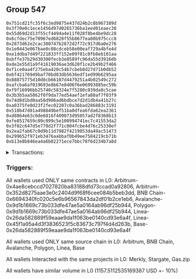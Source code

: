 ## Group 547

```0xa14482133d205917509f8e0af283f597b3b3b2b0
0x751cd21fc35f6c3ed9875e437d24b2c8b967389d
0x3f70e0c1ece1456d97d0265736ba1eed01eaec38
0x55d69d2d13f55cf4494a4e11f028f8be4be9dc28
0x6cfdec75e70967ed6828f55b8677ea80b975ccc8
0x2873d62e2cac380747b2872d2f72c917d6a0e276
0x1e0443e067bae0c08cdceb58e00eaf729a4bfe4d
0xe1ddba7d49f221833ff152e09f01c0fb8eb101aa
0xbffe37b29d30300fecb3e8589fc96da55d3916db
0xde2e55d1a9f41619036ae3d620f1ce2b49b2f466
0xf1ce0aa4f275eba420c54b7cbeb8d27d71b0db52
0x6f42176949baf70bd83db5636edf1ed99b6295aa
0x88875775d10d8cb66107d4479251a4b02549c272
0xafcba6af019693e8b67e8406f6e06993885ec59b
0xf9f16996bb25740c58324e7f5280c039da8c5cae
0x3b3b5aa5862f0f9da77ed54aef1efa80af7f03f9
0x74d8d1bd0aa58d906ad6bdbce7d2d1db4a41b27c
0xa0375fe0d23f2fec02207c0a36bad286883c3191
0x510b47d81a498849bef51ba0dfea6fda62ea2361
0xd8864e63c0de6816f409073d95057ad2f8360b13
0xfe8517659c09c099c5e100994741ec7c41553da2
0x3f02c647d5e770d2f771c004fcbe4d76c25330ef
0x2ea2fab67c0d9b11d7982f4219853da49ac51473
0x299652f971eb3476aabbaf0b49ee7584219cb71b
0xb13e8b846ea4a6b02271ece7bbc78f6d234b7a8d
```
<details>
<summary>Transactions:</summary>

Hashes: 

Wallet: 0xa14482133d205917509f8e0af283f597b3b3b2b0

       Hash: 0xae955177f4484bf9ca5cae3be523797b4ae520f7b10016994878ce47bc80f567
         - source chain: Arbitrum
         - destination chain: Aptos
         - project: Merkly
         - contract: 0x4ae8cebccd7027820ba83188dfd73ccad0a92806
       Hash: 0xaa73cd2f387895a7b7ae863bc45f4c128540999e22ef563368867ef5c94a8243
         - source chain: Arbitrum
         - destination chain: BNB Chain
         - project: Stargate
         - contract: 0x352d8275aae3e0c2404d9f68f6cee084b5beb3dd
         - value USD: 248.903663864
       Hash: 0x25ae76d61ba11016358f331e6ae09d0ba9cf1309c7c41217f3712768c1ff7b47
         - source chain: BNB Chain
         - destination chain: Avalanche
         - project: Stargate
         - contract: 0x6694340fc020c5e6b96567843da2df01b2ce1eb6
         - value USD: 246.164019031
       Hash: 0x38467a653fd93255f331ba7476a9a74b45b1097488f902861ea73b21656135dd
         - source chain: Avalanche
         - destination chain: Polygon
         - project: Stargate
         - contract: 0x9d1b1669c73b033dfe47ae5a0164ab96df25b944
         - value USD: 243.673576287
       Hash: 0xb44e92d17c7582fba91eacd7dbd7a269f3e116c55a661159684425eae6256c90
         - source chain: Polygon
         - destination chain: Base
         - project: Stargate
         - contract: 0x9d1b1669c73b033dfe47ae5a0164ab96df25b944
         - value USD: 242.517042708
       Hash: 0x9a56318813d0147e8b1aae876f81f0a89a9c012b0ebb5d8843ca03712fc89e33
         - source chain: Linea
         - destination chain: Linea
         - project: Gas.zip
         - contract: 0x26da582889f59eaae9da1f063be0140cd93e6a4f
         - value USD: 3.263918403e-05
       Hash: 0xbb2f880f155bb44ce88356d15bbc2e92fbbf972166d9e00242ec5dd1e5c8dd12
         - source chain: Linea
         - destination chain: Base
         - project: Stargate
         - contract: 0x45f1a95a4d3f3836523f5c83673c797f4d4d263b
         - value USD: 48.570235307
       Hash: 0x00403ad0e145c10c5a896da62e039d7792a24f6e89c0caea5b3c0b39341afe23
         - source chain: Base
         - destination chain: Linea
         - project: Gas.zip
         - contract: 0x26da582889f59eaae9da1f063be0140cd93e6a4f
         - value USD: 3.175001014e-05
       Hash: 0xcbba61a0e8652f1a158297d80bb76397f9191f84db88c4855ab5f805a01a6724
         - source chain: Linea
         - destination chain: Base
         - project: Stargate
         - contract: 0x45f1a95a4d3f3836523f5c83673c797f4d4d263b
         - value USD: 127.682588084
       Hash: 0xc5c4020f55f839f311b6ccc764057f50394dba6cf4307dd94dd1cbc933311678
         - source chain: Base
         - destination chain: Linea
         - project: Gas.zip
         - contract: 0x26da582889f59eaae9da1f063be0140cd93e6a4f
         - value USD: 6.384674476e-05
Wallet: 0x751cd21fc35f6c3ed9875e437d24b2c8b967389d

       Hash:0x7ae82355cc865a54534063fe134ec5eff045442b8bec4b2d43e6889cf9111582
         - source chain: Arbitrum
         - destination chain: Aptos
         - project: Merkly
         - contract: 0x4ae8cebccd7027820ba83188dfd73ccad0a92806
       Hash:0x673a7967ab305965508f7dbadc9d2bae4057fe775fc90ac9545e9ecbfd805b4d
         - source chain: Arbitrum
         - destination chain: BNB Chain
         - project: Stargate
         - contract: 0x352d8275aae3e0c2404d9f68f6cee084b5beb3dd
         - value USD: 258.864771835
       Hash:0xbdda25dbc1b14a3c6f55230ff14b267a10828c6d6ea210275681f9b00cd79dba
         - source chain: BNB Chain
         - destination chain: Avalanche
         - project: Stargate
         - contract: 0x6694340fc020c5e6b96567843da2df01b2ce1eb6
         - value USD: 256.176822313
       Hash:0xd3d23c40f8c9d96472f751458d52f52a684333f96d39fea1cd19da1f1c3ee62e
         - source chain: Avalanche
         - destination chain: Polygon
         - project: Stargate
         - contract: 0x9d1b1669c73b033dfe47ae5a0164ab96df25b944
         - value USD: 254.022769809
       Hash:0x501010baad34bb704dc45f44cce850465869b8d3c4e78434d07aea6f5b1352dc
         - source chain: Polygon
         - destination chain: Base
         - project: Stargate
         - contract: 0x9d1b1669c73b033dfe47ae5a0164ab96df25b944
         - value USD: 252.854061931
       Hash:0x11e671439258f0690661c00b26f78bb1f1b83813efb8ba7b4b7b92369a1eb9c3
         - source chain: Linea
         - destination chain: Scroll
         - project: Gas.zip
         - contract: 0x26da582889f59eaae9da1f063be0140cd93e6a4f
         - value USD: 0.0001266113403
       Hash:0x75348d0ab88d0595bf3bcb74dd728c9f3a54e69417279e98cb65d9e9d881e717
         - source chain: Linea
         - destination chain: Base
         - project: Stargate
         - contract: 0x45f1a95a4d3f3836523f5c83673c797f4d4d263b
         - value USD: 47.749296845
       Hash:0x1e5e85af5e1377f0334984bf248cff2ac5b0bb7ffd2f74cbadf0ec0a99ad89e7
         - source chain: Base
         - destination chain: Zora
         - project: Gas.zip
         - contract: 0x26da582889f59eaae9da1f063be0140cd93e6a4f
         - value USD: 0.0001041685726
       Hash:0xad881c49e3dfb371f21e8a6e3b2556e41531a4bb2498e2bcc7211be409acf9b2
         - source chain: Linea
         - destination chain: Base
         - project: Stargate
         - contract: 0x45f1a95a4d3f3836523f5c83673c797f4d4d263b
         - value USD: 108.772811951
       Hash:0x2f80fd04e1e021fc0ad019498fdcfb566de72530e3d19ddb38f14a4a07aaafad
         - source chain: Base
         - destination chain: Scroll
         - project: Gas.zip
         - contract: 0x26da582889f59eaae9da1f063be0140cd93e6a4f
         - value USD: 7.622519527e-05
Wallet: 0x3f70e0c1ece1456d97d0265736ba1eed01eaec38

       Hash:0xb6e3e0c0f2743cf786f310874c7478e340875aeda7dc007b219f8b646fe936df
         - source chain: Arbitrum
         - destination chain: Aptos
         - project: Merkly
         - contract: 0x4ae8cebccd7027820ba83188dfd73ccad0a92806
       Hash:0xbdf0b4572cf6c0ec73252787ff57809effe1c5e0fbd0fc1fed56c0825656de8f
         - source chain: Arbitrum
         - destination chain: BNB Chain
         - project: Stargate
         - contract: 0x352d8275aae3e0c2404d9f68f6cee084b5beb3dd
         - value USD: 254.664652838
       Hash:0xf2f107cbf318b0922bab902623a531a72e5c6d006fcfbf83237a67795b7aa0bb
         - source chain: BNB Chain
         - destination chain: Avalanche
         - project: Stargate
         - contract: 0x6694340fc020c5e6b96567843da2df01b2ce1eb6
         - value USD: 251.983785569
       Hash:0xcd1e9916a493be16fee6d790bcbb855741d0227fb55b2b14e0408b34c8eafac8
         - source chain: Avalanche
         - destination chain: Polygon
         - project: Stargate
         - contract: 0x9d1b1669c73b033dfe47ae5a0164ab96df25b944
         - value USD: 250.14497952
       Hash:0x28094005e756397b2f6117565d272d23a6d1e76678d09be3e98b6cd51437e735
         - source chain: Polygon
         - destination chain: Base
         - project: Stargate
         - contract: 0x9d1b1669c73b033dfe47ae5a0164ab96df25b944
         - value USD: 248.955711442
       Hash:0xeabf7865192407d7268ecb2c3b100fc5659a3f3acddfff7cf04b6bb9f61749b8
         - source chain: Linea
         - destination chain: Kava
         - project: Gas.zip
         - contract: 0x26da582889f59eaae9da1f063be0140cd93e6a4f
         - value USD: 4.572453434e-08
       Hash:0x4caa2e8f8d4a040c6c75ab7c6aee64c055c4462f57030602dcd28c995f6a2dfd
         - source chain: Linea
         - destination chain: Base
         - project: Stargate
         - contract: 0x45f1a95a4d3f3836523f5c83673c797f4d4d263b
         - value USD: 43.036546249
       Hash:0xc61e98377c80c97371061d696ce805465a751af5ae04a7a5fec75f1a1893b59f
         - source chain: Base
         - destination chain: Kava
         - project: Gas.zip
         - contract: 0x26da582889f59eaae9da1f063be0140cd93e6a4f
         - value USD: 6.621139036e-09
       Hash:0x7c700e083e538f2c90654b6074b35910b7ac44ea19e79b01683c67bc027dd568
         - source chain: Linea
         - destination chain: Base
         - project: Stargate
         - contract: 0x45f1a95a4d3f3836523f5c83673c797f4d4d263b
         - value USD: 112.657190613
       Hash:0xb8fc40f1079f3636035ccbec4983ac696ee50999c7ebeaec48d2a91baa95fab7
         - source chain: Base
         - destination chain: Base
         - project: Gas.zip
         - contract: 0x26da582889f59eaae9da1f063be0140cd93e6a4f
         - value USD: 7.19904622e-05
Wallet: 0x55d69d2d13f55cf4494a4e11f028f8be4be9dc28

       Hash:0xa9da96f75e59b35572d149f8f1217ea0787d1924961350be359174ccfb1a5533
         - source chain: Arbitrum
         - destination chain: Aptos
         - project: Merkly
         - contract: 0x4ae8cebccd7027820ba83188dfd73ccad0a92806
       Hash:0x03f0565e4ccbc63f2ffccf7a369b1036e37cb380b471d91215f30f0144ae3467
         - source chain: Arbitrum
         - destination chain: BNB Chain
         - project: Stargate
         - contract: 0x352d8275aae3e0c2404d9f68f6cee084b5beb3dd
         - value USD: 273.432854287
       Hash:0x126f39a975ae1947812620ec8535ce0e5a2df07bdc7251a2dc6f35b4ea4a4245
         - source chain: BNB Chain
         - destination chain: Avalanche
         - project: Stargate
         - contract: 0x6694340fc020c5e6b96567843da2df01b2ce1eb6
         - value USD: 270.59784703
       Hash:0xf100f4febe5a5ab8bc205b00f59e8499add971a5e2ed22f4505e9134b1317cce
         - source chain: Avalanche
         - destination chain: Polygon
         - project: Stargate
         - contract: 0x9d1b1669c73b033dfe47ae5a0164ab96df25b944
         - value USD: 268.543228396
       Hash:0x85d80c53c6d2286c8286125efbcda5f79edb8652e7ddcfe74b84f11a1acdb189
         - source chain: Polygon
         - destination chain: Base
         - project: Stargate
         - contract: 0x9d1b1669c73b033dfe47ae5a0164ab96df25b944
         - value USD: 267.665817196
       Hash:0x4f0a8cc3ddf6b6f4e664e1a6b3b5c3bdecda7791dc28a30fff94390dcbe75d82
         - source chain: Linea
         - destination chain: Linea
         - project: Gas.zip
         - contract: 0x26da582889f59eaae9da1f063be0140cd93e6a4f
         - value USD: 3.87984638e-05
       Hash:0xca4d3e35d3562db1f996b3a8a7f9f66bc12433b869e1ed6a9d1b83855bb02b1c
         - source chain: Linea
         - destination chain: Base
         - project: Stargate
         - contract: 0x45f1a95a4d3f3836523f5c83673c797f4d4d263b
         - value USD: 52.588424298
       Hash:0x3bdc06eff4612634fc6d4f79fb7203d499870c2edbed4e51a533d0b0bce84b43
         - source chain: Base
         - destination chain: Scroll
         - project: Gas.zip
         - contract: 0x26da582889f59eaae9da1f063be0140cd93e6a4f
         - value USD: 0.0001216489153
       Hash:0x99ffba2b53f53a62475a2d8dbb9d5aa5cbbd94136d53133ab10f796df0e8b2fd
         - source chain: Linea
         - destination chain: Base
         - project: Stargate
         - contract: 0x45f1a95a4d3f3836523f5c83673c797f4d4d263b
         - value USD: 127.093330099
       Hash:0x6d5a91204a2a4e310ed7103c8bce948fb4fc882a45cc0aef5760653038c64c5c
         - source chain: Base
         - destination chain: Zora
         - project: Gas.zip
         - contract: 0x26da582889f59eaae9da1f063be0140cd93e6a4f
         - value USD: 9.511861974e-05
Wallet: 0x6cfdec75e70967ed6828f55b8677ea80b975ccc8

       Hash:0xa5855337dc1afe79b8c2c823cf12181789c2295a1fb03790270a59e3f3d03581
         - source chain: Arbitrum
         - destination chain: Aptos
         - project: Merkly
         - contract: 0x4ae8cebccd7027820ba83188dfd73ccad0a92806
       Hash:0xb7b5698cac427abf523058587c72ca4b35c9b9e2c937bb0cec53dadca99ea433
         - source chain: Arbitrum
         - destination chain: BNB Chain
         - project: Stargate
         - contract: 0x352d8275aae3e0c2404d9f68f6cee084b5beb3dd
         - value USD: 276.373490293
       Hash:0xe2a0eaf304e227c38fbd28019e60360a2eaeee5d729d4a56d0f28f968e2914d3
         - source chain: BNB Chain
         - destination chain: Avalanche
         - project: Stargate
         - contract: 0x6694340fc020c5e6b96567843da2df01b2ce1eb6
         - value USD: 273.791945979
       Hash:0x2f12c8923eda5449a49ae767acfe25983b10d14e70ac7de78f136c37d9687aee
         - source chain: Avalanche
         - destination chain: Polygon
         - project: Stargate
         - contract: 0x9d1b1669c73b033dfe47ae5a0164ab96df25b944
         - value USD: 271.361503062
       Hash:0x1a250ffc5951edbd0cfd885a72110b4ec6e6ab32d177ee80ae62e488d8defb55
         - source chain: Polygon
         - destination chain: Base
         - project: Stargate
         - contract: 0x9d1b1669c73b033dfe47ae5a0164ab96df25b944
         - value USD: 270.658607835
       Hash:0x5c6fd25ca5cbe2d2b0fc8223848645327f55d7eab9a1dc9c4b3ce5fffa70fc17
         - source chain: Linea
         - destination chain: Kava
         - project: Gas.zip
         - contract: 0x26da582889f59eaae9da1f063be0140cd93e6a4f
         - value USD: 4.902630597e-08
       Hash:0x50338c6e04bbecf403795a42fa14fa98d375ab9fdc8d45cbb03241279aa20662
         - source chain: Linea
         - destination chain: Base
         - project: Stargate
         - contract: 0x45f1a95a4d3f3836523f5c83673c797f4d4d263b
         - value USD: 43.483800649
       Hash:0x97fd5623b045e1e16cd3b3d01bb744b67404d0e01d3a5abc44feb656fc34a8ac
         - source chain: Base
         - destination chain: Zora
         - project: Gas.zip
         - contract: 0x26da582889f59eaae9da1f063be0140cd93e6a4f
         - value USD: 2.354495134e-05
       Hash:0x4e7ea6147b28ecc121819f6ebb0ad182629b10783bdc4c45db86750923ef62d9
         - source chain: Linea
         - destination chain: Base
         - project: Stargate
         - contract: 0x45f1a95a4d3f3836523f5c83673c797f4d4d263b
         - value USD: 123.938043293
       Hash:0x83679395447a70a88c418b6613deb08ac14931396d8486c107afdb391f9738c9
         - source chain: Base
         - destination chain: Arbitrum
         - project: Gas.zip
         - contract: 0x26da582889f59eaae9da1f063be0140cd93e6a4f
         - value USD: 4.495332029e-05
Wallet: 0x2873d62e2cac380747b2872d2f72c917d6a0e276

       Hash:0x80a9aa79ced9431ef55e49bdbb86864322f2fefd927879752e85cbc3d5d2e120
         - source chain: Arbitrum
         - destination chain: Aptos
         - project: Merkly
         - contract: 0x4ae8cebccd7027820ba83188dfd73ccad0a92806
       Hash:0x06093cad84df2e6fd65b68657241f9d4465cb428e1be3b3301d0dd4569c029cd
         - source chain: Arbitrum
         - destination chain: BNB Chain
         - project: Stargate
         - contract: 0x352d8275aae3e0c2404d9f68f6cee084b5beb3dd
         - value USD: 276.126936209
       Hash:0x90c32556b98b0a1e297982263291a4f147b74bba64af83a354a2c457af408ddd
         - source chain: BNB Chain
         - destination chain: Avalanche
         - project: Stargate
         - contract: 0x6694340fc020c5e6b96567843da2df01b2ce1eb6
         - value USD: 273.645677732
       Hash:0x117a7295a57238fbb846900690df61c18f4bf00ae675c05b50942a098a1ba45d
         - source chain: Avalanche
         - destination chain: Polygon
         - project: Stargate
         - contract: 0x9d1b1669c73b033dfe47ae5a0164ab96df25b944
         - value USD: 271.287945904
       Hash:0x24d090bc27ab4e7361fded5b5496d1d1286047822288541498d6bab0fbaa4de9
         - source chain: Polygon
         - destination chain: Base
         - project: Stargate
         - contract: 0x9d1b1669c73b033dfe47ae5a0164ab96df25b944
         - value USD: 270.157364655
       Hash:0x798b1672a4b47ef989874a74c7765698f26013493719f4b3980a29d7355f3051
         - source chain: Linea
         - destination chain: Scroll
         - project: Gas.zip
         - contract: 0x26da582889f59eaae9da1f063be0140cd93e6a4f
         - value USD: 5.352751024e-05
       Hash:0x1548c32807bc428b8ac3972ca0d0b072f0273fae5e768b4de352c3350aeb3379
         - source chain: Linea
         - destination chain: Base
         - project: Stargate
         - contract: 0x45f1a95a4d3f3836523f5c83673c797f4d4d263b
         - value USD: 46.42078558
       Hash:0x893967aa6732797bd791be68d86bb269240fb526c843503224c6da685a0db874
         - source chain: Base
         - destination chain: Base
         - project: Gas.zip
         - contract: 0x26da582889f59eaae9da1f063be0140cd93e6a4f
         - value USD: 0.0001715927514
       Hash:0x07bf6adf5dc6612b4be0b4ac36ca8225cead3ea5369637eccf8d60eff63fa33d
         - source chain: Linea
         - destination chain: Base
         - project: Stargate
         - contract: 0x45f1a95a4d3f3836523f5c83673c797f4d4d263b
         - value USD: 104.739371145
       Hash:0x6fbda00bdf343f924670aacf4d95b3d06c0184774d77f0ac08603603e44db410
         - source chain: Base
         - destination chain: Metis
         - project: Gas.zip
         - contract: 0x26da582889f59eaae9da1f063be0140cd93e6a4f
         - value USD: 5.965902817e-07
Wallet: 0x1e0443e067bae0c08cdceb58e00eaf729a4bfe4d

       Hash:0x547c7476cfa1e19dc9cd305b21fdfc037cf6282a8b8940020529341304ad3aa9
         - source chain: Arbitrum
         - destination chain: Aptos
         - project: Merkly
         - contract: 0x4ae8cebccd7027820ba83188dfd73ccad0a92806
       Hash:0x37535a46dee219eeb2f9bd6362ea9a6b38001d9689e101bf6f551b01371df633
         - source chain: Arbitrum
         - destination chain: BNB Chain
         - project: Stargate
         - contract: 0x352d8275aae3e0c2404d9f68f6cee084b5beb3dd
         - value USD: 270.024577885
       Hash:0x7b718bee5b5ead54b74fa075aa423c59b67b222d4e2685b7cfd41ab2376b0c99
         - source chain: BNB Chain
         - destination chain: Avalanche
         - project: Stargate
         - contract: 0x6694340fc020c5e6b96567843da2df01b2ce1eb6
         - value USD: 267.50366487
       Hash:0x3802769268f88cef13b11a5feac60fa33d37b39a058d3b64af33988ae4afe943
         - source chain: Avalanche
         - destination chain: Polygon
         - project: Stargate
         - contract: 0x9d1b1669c73b033dfe47ae5a0164ab96df25b944
         - value USD: 265.151960554
       Hash:0xcadfdc04ac76186f6fc04fb513efc9d15beb5bbb9ba4586c3e7927fdc1ce39f1
         - source chain: Polygon
         - destination chain: Base
         - project: Stargate
         - contract: 0x9d1b1669c73b033dfe47ae5a0164ab96df25b944
         - value USD: 264.036413095
       Hash:0xab442125ec3633c458aaea7f6b012d7c4c1fbfa068229fe9ee9ffca336521d6e
         - source chain: Linea
         - destination chain: Linea
         - project: Gas.zip
         - contract: 0x26da582889f59eaae9da1f063be0140cd93e6a4f
         - value USD: 9.987011978e-05
       Hash:0x9b7149550d5bdccfd61f1789eef2dfb161b7c99f62c9c6e2d17b3d85bef7bbe0
         - source chain: Linea
         - destination chain: Base
         - project: Stargate
         - contract: 0x45f1a95a4d3f3836523f5c83673c797f4d4d263b
         - value USD: 48.722667595
       Hash:0x60170e6c4196ec3b7b61b57d86394c7727af2b779df9c3818773e70fe9f2b540
         - source chain: Base
         - destination chain: Metis
         - project: Gas.zip
         - contract: 0x26da582889f59eaae9da1f063be0140cd93e6a4f
         - value USD: 4.101060213e-06
       Hash:0x5ac7d06930787bfd8debcab8d29a5d86426f665accb4e435375bf91b78cabc47
         - source chain: Linea
         - destination chain: Base
         - project: Stargate
         - contract: 0x45f1a95a4d3f3836523f5c83673c797f4d4d263b
         - value USD: 123.274509666
       Hash:0x36a444cfcea009d0758b8941adab732e3fd4a43d3a0b69e026c1ec9cb4e5943c
         - source chain: Base
         - destination chain: Zora
         - project: Gas.zip
         - contract: 0x26da582889f59eaae9da1f063be0140cd93e6a4f
         - value USD: 0.0001497640832
Wallet: 0xe1ddba7d49f221833ff152e09f01c0fb8eb101aa

       Hash:0x7e0732e99d3beb8fd24dc9710929a048f0672ddca5b538e27c7b9e1cdbc78c97
         - source chain: Arbitrum
         - destination chain: Aptos
         - project: Merkly
         - contract: 0x4ae8cebccd7027820ba83188dfd73ccad0a92806
       Hash:0xe72289344b034783911566192d924e79194c480a9af3d896ea512f7786fceb4c
         - source chain: Arbitrum
         - destination chain: BNB Chain
         - project: Stargate
         - contract: 0x352d8275aae3e0c2404d9f68f6cee084b5beb3dd
         - value USD: 275.057222726
       Hash:0x532058ec50e7a31c3731783728b548355ccad71ba2c77ea1a7c4e16526c7e773
         - source chain: BNB Chain
         - destination chain: Avalanche
         - project: Stargate
         - contract: 0x6694340fc020c5e6b96567843da2df01b2ce1eb6
         - value USD: 272.552631461
       Hash:0xeb47344b5da5d4fc252c57bd15547ed6395d59290e769947ba451a23e7629633
         - source chain: Avalanche
         - destination chain: Polygon
         - project: Stargate
         - contract: 0x9d1b1669c73b033dfe47ae5a0164ab96df25b944
         - value USD: 269.961420525
       Hash:0x72501371687be29d2ccb01df8afb8b9dc3357561fb8584d9506d773358aab2e6
         - source chain: Polygon
         - destination chain: Base
         - project: Stargate
         - contract: 0x9d1b1669c73b033dfe47ae5a0164ab96df25b944
         - value USD: 268.664443177
       Hash:0x206210cc6dd4fb338243ade7a6907f03cab5266f71abfe20212633b048c7f1bc
         - source chain: Linea
         - destination chain: Scroll
         - project: Gas.zip
         - contract: 0x26da582889f59eaae9da1f063be0140cd93e6a4f
         - value USD: 0.0001379500935
       Hash:0x1c778036f069c2973f9db54ebaf3e0b47b45828abade324e44a314edf0527322
         - source chain: Linea
         - destination chain: Base
         - project: Stargate
         - contract: 0x45f1a95a4d3f3836523f5c83673c797f4d4d263b
         - value USD: 39.618282955
       Hash:0x33fe95296b1ba756aa1dcb2535de5810035178253d67bb32537f23c41ac325c3
         - source chain: Base
         - destination chain: Zora
         - project: Gas.zip
         - contract: 0x26da582889f59eaae9da1f063be0140cd93e6a4f
         - value USD: 4.423596919e-05
       Hash:0xfb7b083a2dbec3ccf0dbd7430f1f02be67f709cc41764a725e197f4671eda3d4
         - source chain: Linea
         - destination chain: Base
         - project: Stargate
         - contract: 0x45f1a95a4d3f3836523f5c83673c797f4d4d263b
         - value USD: 118.95134271
       Hash:0x9c620a51df2534d7579b2486ba458d7dd4c233e8ed1911c859dcab98b5d7b0db
         - source chain: Base
         - destination chain: Zora
         - project: Gas.zip
         - contract: 0x26da582889f59eaae9da1f063be0140cd93e6a4f
         - value USD: 6.329898069e-05
Wallet: 0xbffe37b29d30300fecb3e8589fc96da55d3916db

       Hash:0xaf6c8bb1eea3460d6600d2cb0f4ea8458c7a379a4a13ed46d43f58974eceb1fa
         - source chain: Arbitrum
         - destination chain: Aptos
         - project: Merkly
         - contract: 0x4ae8cebccd7027820ba83188dfd73ccad0a92806
       Hash:0xfd6b1c893c7f4a3d14d5f55052e1af2539bd7a7a49a0fa1f00a0c64b94979876
         - source chain: Arbitrum
         - destination chain: BNB Chain
         - project: Stargate
         - contract: 0x352d8275aae3e0c2404d9f68f6cee084b5beb3dd
         - value USD: 249.231966383
       Hash:0xea259a6aef9f897e029af9c2d1d0e7836de9cbb7536e662b8cf4ce390df84fa0
         - source chain: BNB Chain
         - destination chain: Avalanche
         - project: Stargate
         - contract: 0x6694340fc020c5e6b96567843da2df01b2ce1eb6
         - value USD: 246.767293266
       Hash:0x11a8fb08f4981c5db2c20a4ebf6cb3fe2151b4f5fea543d35c629b160f8e22e2
         - source chain: Avalanche
         - destination chain: Polygon
         - project: Stargate
         - contract: 0x9d1b1669c73b033dfe47ae5a0164ab96df25b944
         - value USD: 244.407736136
       Hash:0x16e2eb0455f8cc1a2d300318aad9731ab13d2889fd81845ebb907b7505c81796
         - source chain: Polygon
         - destination chain: Base
         - project: Stargate
         - contract: 0x9d1b1669c73b033dfe47ae5a0164ab96df25b944
         - value USD: 243.136132451
       Hash:0x3b292e64ab52e6c6a6144db96a2fa7b0e64e46d4e071e6292e0d80615c2570d4
         - source chain: Linea
         - destination chain: Metis
         - project: Gas.zip
         - contract: 0x26da582889f59eaae9da1f063be0140cd93e6a4f
         - value USD: 4.355656803e-06
       Hash:0x9fa35e14cdadf37f3d482c744c736ffec79d59ea426cf7c8215ad6004e3dcf01
         - source chain: Linea
         - destination chain: Base
         - project: Stargate
         - contract: 0x45f1a95a4d3f3836523f5c83673c797f4d4d263b
         - value USD: 43.393912388
       Hash:0x6bbbc133446db21fb19a865fb119afcb9ef8d5da21cb68d34067a55cf0a80312
         - source chain: Base
         - destination chain: Linea
         - project: Gas.zip
         - contract: 0x26da582889f59eaae9da1f063be0140cd93e6a4f
         - value USD: 0.0001112639867
       Hash:0x4aef8747ade972863bc7f9fbb3e799dd5d30ab823d2e611de21d835729dda675
         - source chain: Linea
         - destination chain: Base
         - project: Stargate
         - contract: 0x45f1a95a4d3f3836523f5c83673c797f4d4d263b
         - value USD: 118.151373658
       Hash:0x442f7e18c694a35b751a2a737a326fd8872a6c8907807097cf8551679a98df40
         - source chain: Base
         - destination chain: Arbitrum
         - project: Gas.zip
         - contract: 0x26da582889f59eaae9da1f063be0140cd93e6a4f
         - value USD: 8.581253568e-05
Wallet: 0xde2e55d1a9f41619036ae3d620f1ce2b49b2f466

       Hash:0xea2a0f3eec9a130f5d6aef7d8d6985e850f86cd039164108a2d3f5ac1a48736d
         - source chain: Arbitrum
         - destination chain: Aptos
         - project: Merkly
         - contract: 0x4ae8cebccd7027820ba83188dfd73ccad0a92806
       Hash:0x86eca3050fbf42483f14d6af6545051f6c63c384365575da4308162bd7287e45
         - source chain: Arbitrum
         - destination chain: BNB Chain
         - project: Stargate
         - contract: 0x352d8275aae3e0c2404d9f68f6cee084b5beb3dd
         - value USD: 254.188638831
       Hash:0x2e8fca51e9f12519003909ce3c84005cf99c6e69e1a08b46feb467a2e3685fc1
         - source chain: BNB Chain
         - destination chain: Avalanche
         - project: Stargate
         - contract: 0x6694340fc020c5e6b96567843da2df01b2ce1eb6
         - value USD: 251.903195476
       Hash:0xf4d889ea92c475213c86ed110f6986b1a0b8eac15f3def472c07e47518b675d8
         - source chain: Avalanche
         - destination chain: Polygon
         - project: Stargate
         - contract: 0x9d1b1669c73b033dfe47ae5a0164ab96df25b944
         - value USD: 249.496671516
       Hash:0x3e9452b38e5e7cb35be2408f30c4f146378d488c044ae18338f946c71881f8e5
         - source chain: Polygon
         - destination chain: Base
         - project: Stargate
         - contract: 0x9d1b1669c73b033dfe47ae5a0164ab96df25b944
         - value USD: 248.232829516
       Hash:0xcfc17516d2206cab523875049c759a4af2f18a2e097deb423f1c76e710339364
         - source chain: Linea
         - destination chain: Zora
         - project: Gas.zip
         - contract: 0x26da582889f59eaae9da1f063be0140cd93e6a4f
         - value USD: 0.0001555531002
       Hash:0x70269fc924d9e370f01088faf8b1ab08f8a2736a293997a4c48d0cb472012194
         - source chain: Linea
         - destination chain: Base
         - project: Stargate
         - contract: 0x45f1a95a4d3f3836523f5c83673c797f4d4d263b
         - value USD: 45.917846767
       Hash:0xe67ef62ce399e63086b568a439a0807c87b7a33bb8717621d947f11069907ffc
         - source chain: Base
         - destination chain: Linea
         - project: Gas.zip
         - contract: 0x26da582889f59eaae9da1f063be0140cd93e6a4f
         - value USD: 0.0001713680053
       Hash:0x42c3b4293c1028c3e628fb9baadf74ffdf1e7a16bcefea9c3619f52350fd19ba
         - source chain: Linea
         - destination chain: Base
         - project: Stargate
         - contract: 0x45f1a95a4d3f3836523f5c83673c797f4d4d263b
         - value USD: 112.055208671
       Hash:0x0716d7094d5855c250a1fa81ff6184bb0bb4b3f2df74c9b63e4ab7fd059d4171
         - source chain: Base
         - destination chain: Arbitrum
         - project: Gas.zip
         - contract: 0x26da582889f59eaae9da1f063be0140cd93e6a4f
         - value USD: 6.917208199e-05
Wallet: 0xf1ce0aa4f275eba420c54b7cbeb8d27d71b0db52

       Hash:0xb0370db779e847453957dec8220a8812ac8e90d697d29351af5d8c3147bf6938
         - source chain: Arbitrum
         - destination chain: Aptos
         - project: Merkly
         - contract: 0x4ae8cebccd7027820ba83188dfd73ccad0a92806
       Hash:0xd12da8137705e1e72d2e89ff212b04929f820a6fbba0bc9dc9b19e6380bd1dbb
         - source chain: Arbitrum
         - destination chain: BNB Chain
         - project: Stargate
         - contract: 0x352d8275aae3e0c2404d9f68f6cee084b5beb3dd
         - value USD: 249.050593481
       Hash:0x39bffc480f7fa0fff0a7b6221c3c4678d00474b20cf0cedc4c97477920be2f3d
         - source chain: BNB Chain
         - destination chain: Avalanche
         - project: Stargate
         - contract: 0x6694340fc020c5e6b96567843da2df01b2ce1eb6
         - value USD: 246.560111762
       Hash:0xeb14f76b5b312c21a80d6738841e500804abf2a9fb4bf1c76bbb2576770dda93
         - source chain: Avalanche
         - destination chain: Polygon
         - project: Stargate
         - contract: 0x9d1b1669c73b033dfe47ae5a0164ab96df25b944
         - value USD: 244.66093349
       Hash:0x06c7d30aa2ca765cd0a58bce73d0befdfc230eac0b66d21c61cdb5d2565d84dc
         - source chain: Polygon
         - destination chain: Base
         - project: Stargate
         - contract: 0x9d1b1669c73b033dfe47ae5a0164ab96df25b944
         - value USD: 243.37665705
       Hash:0x67c00d4ebde427f00d3c636a5e124f6e5fc35bc8ebb110908d37993be303d1a7
         - source chain: Linea
         - destination chain: Kava
         - project: Gas.zip
         - contract: 0x26da582889f59eaae9da1f063be0140cd93e6a4f
         - value USD: 4.609145706e-08
       Hash:0x3eea4d2fe4e736a6f90b06bb61e107afc6970a3e3717d6e4336777b9c6c94e37
         - source chain: Linea
         - destination chain: Base
         - project: Stargate
         - contract: 0x45f1a95a4d3f3836523f5c83673c797f4d4d263b
         - value USD: 50.717269735
       Hash:0xa211ada3d6242b74ee0559f7c88c9cbc893dbffd0dc7e6d9e8ad384c327fdd1c
         - source chain: Base
         - destination chain: Metis
         - project: Gas.zip
         - contract: 0x26da582889f59eaae9da1f063be0140cd93e6a4f
         - value USD: 3.106920971e-06
       Hash:0x162d9e2ff9e6c0dedfbc20ac34518801f37309bceea0908b13fb12e4ec7ca3d2
         - source chain: Linea
         - destination chain: Base
         - project: Stargate
         - contract: 0x45f1a95a4d3f3836523f5c83673c797f4d4d263b
         - value USD: 113.403732125
       Hash:0x85ca5c984e768f3abe27d08eae0917d2fe889c8686e0bd7341c524d5794e4fd8
         - source chain: Base
         - destination chain: Scroll
         - project: Gas.zip
         - contract: 0x26da582889f59eaae9da1f063be0140cd93e6a4f
         - value USD: 4.013285889e-05
Wallet: 0x6f42176949baf70bd83db5636edf1ed99b6295aa

       Hash:0xf051946139ba46eaca3f06b908d427f0de18f1be13b8d1638ac9c82cc64e82df
         - source chain: Arbitrum
         - destination chain: Aptos
         - project: Merkly
         - contract: 0x4ae8cebccd7027820ba83188dfd73ccad0a92806
       Hash:0xbfd64924bfbe9019a1bb69218f70d6754e5df5abddea1d5dddec8483e436a229
         - source chain: Arbitrum
         - destination chain: BNB Chain
         - project: Stargate
         - contract: 0x352d8275aae3e0c2404d9f68f6cee084b5beb3dd
         - value USD: 273.594773417
       Hash:0x6883892c3b4db5979321e6113ed662fe9e3953e15e2e1e45bed73934a67d1f57
         - source chain: BNB Chain
         - destination chain: Avalanche
         - project: Stargate
         - contract: 0x6694340fc020c5e6b96567843da2df01b2ce1eb6
         - value USD: 271.059923037
       Hash:0x8fa3230f2ff820b7a9732abc63c8fdf45123c5b551f5e76b63abc12e6e4b0c88
         - source chain: Avalanche
         - destination chain: Polygon
         - project: Stargate
         - contract: 0x9d1b1669c73b033dfe47ae5a0164ab96df25b944
         - value USD: 269.051098827
       Hash:0x860578b021b0a467439cc487f0f7a3323687752c93fea4d3f2d4ab6ebe6b595b
         - source chain: Polygon
         - destination chain: Base
         - project: Stargate
         - contract: 0x9d1b1669c73b033dfe47ae5a0164ab96df25b944
         - value USD: 268.339403285
       Hash:0xc14e315552c94e988d325a6a8f22b90c3dce314d4c0a6137c2eccdb53f4c4cc7
         - source chain: Linea
         - destination chain: Metis
         - project: Gas.zip
         - contract: 0x26da582889f59eaae9da1f063be0140cd93e6a4f
         - value USD: 2.998024639e-06
       Hash:0x0eb15f0bc194fe1bc456153d1b473a9d3658cc561e821a844c433e64f5bbb1ed
         - source chain: Linea
         - destination chain: Base
         - project: Stargate
         - contract: 0x45f1a95a4d3f3836523f5c83673c797f4d4d263b
         - value USD: 43.769458824
       Hash:0xe9a9c7c7d670bd216285bd5cc87f2745fbfef0e2679697a375ac91c767846d53
         - source chain: Base
         - destination chain: Linea
         - project: Gas.zip
         - contract: 0x26da582889f59eaae9da1f063be0140cd93e6a4f
         - value USD: 0.0001778077216
       Hash:0x92b285f4e925fb31165808fcdc2c43ff508e6a8822dd35133dfaecc3e82a099f
         - source chain: Linea
         - destination chain: Base
         - project: Stargate
         - contract: 0x45f1a95a4d3f3836523f5c83673c797f4d4d263b
         - value USD: 122.46106034
       Hash:0xe8fcd8681ca8182b210cbdcf90f78658d248851af2092f7ec139373187e7df2e
         - source chain: Base
         - destination chain: Arbitrum
         - project: Gas.zip
         - contract: 0x26da582889f59eaae9da1f063be0140cd93e6a4f
         - value USD: 9.755873828e-05
Wallet: 0x88875775d10d8cb66107d4479251a4b02549c272

       Hash:0xdf6f7f4d7228c55c9e468b3ca2d2d263ffcc67cdb339fe29eb6a4412a345245d
         - source chain: Arbitrum
         - destination chain: Aptos
         - project: Merkly
         - contract: 0x4ae8cebccd7027820ba83188dfd73ccad0a92806
       Hash:0xc06122aea06368c6c1ee7b27f77efcebecbda4471af2d2275b09a4fa52654998
         - source chain: Arbitrum
         - destination chain: BNB Chain
         - project: Stargate
         - contract: 0x352d8275aae3e0c2404d9f68f6cee084b5beb3dd
         - value USD: 276.431626646
       Hash:0xe187ada452e5363313e464866bcf408d78a42766d39bf56570d0776ed255c734
         - source chain: BNB Chain
         - destination chain: Avalanche
         - project: Stargate
         - contract: 0x6694340fc020c5e6b96567843da2df01b2ce1eb6
         - value USD: 273.969425654
       Hash:0x1e6ad37d54097d95b9ebaf913b893d0d0516fbf1993373d3f521a181e84e3a16
         - source chain: Avalanche
         - destination chain: Polygon
         - project: Stargate
         - contract: 0x9d1b1669c73b033dfe47ae5a0164ab96df25b944
         - value USD: 271.963619758
       Hash:0x645b7c6faf4b1cc7348182eeec1d27b93f4f5e4d36a54b58943625868fe7330a
         - source chain: Polygon
         - destination chain: Base
         - project: Stargate
         - contract: 0x9d1b1669c73b033dfe47ae5a0164ab96df25b944
         - value USD: 271.245256395
       Hash:0x0d18fd220dd5ce67a190bf89b8d884fae2b7162020bac044f16741a50fbc6712
         - source chain: Linea
         - destination chain: Scroll
         - project: Gas.zip
         - contract: 0x26da582889f59eaae9da1f063be0140cd93e6a4f
         - value USD: 0.0001581672026
       Hash:0xff56bca3158788311c96de7588f032344b341396e772f7ac196c86f528155486
         - source chain: Linea
         - destination chain: Base
         - project: Stargate
         - contract: 0x45f1a95a4d3f3836523f5c83673c797f4d4d263b
         - value USD: 49.76208138
       Hash:0xda30ee74d2090dfa743ab999a95aa1d25cb2d56f1e7ff8aeab67222f273fb77a
         - source chain: Base
         - destination chain: Scroll
         - project: Gas.zip
         - contract: 0x26da582889f59eaae9da1f063be0140cd93e6a4f
         - value USD: 0.0001681481471
       Hash:0x5d08a981ef79e809c98b6e7ad34a00daf2637dfbb709040039b3670924d76422
         - source chain: Linea
         - destination chain: Base
         - project: Stargate
         - contract: 0x45f1a95a4d3f3836523f5c83673c797f4d4d263b
         - value USD: 111.018741614
       Hash:0xa57e714f8df428d4e509e15fed7b6d2665ed19e55bfceefc0c16dd6c5bfc1c07
         - source chain: Base
         - destination chain: Base
         - project: Gas.zip
         - contract: 0x26da582889f59eaae9da1f063be0140cd93e6a4f
         - value USD: 0.000138344164
Wallet: 0xafcba6af019693e8b67e8406f6e06993885ec59b

       Hash:0xfc860c9e6d3273e57ebec4c6b5a31d60337796b15c55f990d2112f3ea8b8d938
         - source chain: Arbitrum
         - destination chain: Aptos
         - project: Merkly
         - contract: 0x4ae8cebccd7027820ba83188dfd73ccad0a92806
       Hash:0x1470f9e8f53259816f0c05c1017b0aa2f34a4b9b80c64c37ea523ce688b2a8a9
         - source chain: Arbitrum
         - destination chain: BNB Chain
         - project: Stargate
         - contract: 0x352d8275aae3e0c2404d9f68f6cee084b5beb3dd
         - value USD: 252.695261655
       Hash:0xd56d808c5b97cfe5696aef67e0811bb352ff1483b56154e3c1b58e3c085a35ea
         - source chain: BNB Chain
         - destination chain: Avalanche
         - project: Stargate
         - contract: 0x6694340fc020c5e6b96567843da2df01b2ce1eb6
         - value USD: 250.180062293
       Hash:0x6b698d5934357fe93b316efe869141ad538d671e04d2330aaa0fd13eba5bb045
         - source chain: Avalanche
         - destination chain: Polygon
         - project: Stargate
         - contract: 0x9d1b1669c73b033dfe47ae5a0164ab96df25b944
         - value USD: 249.180113085
       Hash:0x34e279e58295274a6a359bf096975e823a134e14ad0ffc0fa0c5609196664fb9
         - source chain: Polygon
         - destination chain: Base
         - project: Stargate
         - contract: 0x9d1b1669c73b033dfe47ae5a0164ab96df25b944
         - value USD: 248.243068521
       Hash:0x910e71129366126d9fd342c47c8695bc6a6bccecab33d719d0a12264da3dde36
         - source chain: Linea
         - destination chain: Linea
         - project: Gas.zip
         - contract: 0x26da582889f59eaae9da1f063be0140cd93e6a4f
         - value USD: 6.686159019e-05
       Hash:0xc5b99bc0f20e333b6a2dc2942ea1904dd777ec72343945a21e5d1a6895f285b2
         - source chain: Linea
         - destination chain: Base
         - project: Stargate
         - contract: 0x45f1a95a4d3f3836523f5c83673c797f4d4d263b
         - value USD: 44.566256981
       Hash:0x400031935c3802f1d54d82004ba5d213274f2ec5ed4440ba48af0429ef364deb
         - source chain: Base
         - destination chain: Zora
         - project: Gas.zip
         - contract: 0x26da582889f59eaae9da1f063be0140cd93e6a4f
         - value USD: 6.11773046e-05
       Hash:0x6328d01ccb8416c01380b4cdbb9c6aefe5d1a4f20b0e07e031120a51850464af
         - source chain: Linea
         - destination chain: Base
         - project: Stargate
         - contract: 0x45f1a95a4d3f3836523f5c83673c797f4d4d263b
         - value USD: 128.14327808
       Hash:0x1740026e7a41153f128771cdbdc39cea7133152af50b16c1bdc45aaff8820068
         - source chain: Base
         - destination chain: Linea
         - project: Gas.zip
         - contract: 0x26da582889f59eaae9da1f063be0140cd93e6a4f
         - value USD: 6.656181475e-05
Wallet: 0xf9f16996bb25740c58324e7f5280c039da8c5cae

       Hash:0x29d392d6d1c5bfabbb06434fe2b73f67ab2e9fbf8f34e1486c90a635d593ea65
         - source chain: Arbitrum
         - destination chain: Aptos
         - project: Merkly
         - contract: 0x4ae8cebccd7027820ba83188dfd73ccad0a92806
       Hash:0x5e4f1dc34421a0647a4398a31a36770bbd10405d2f139301794c1f329e9e1e95
         - source chain: Arbitrum
         - destination chain: BNB Chain
         - project: Stargate
         - contract: 0x352d8275aae3e0c2404d9f68f6cee084b5beb3dd
         - value USD: 266.532248431
       Hash:0x8ff7d6939d8021623fbcea242608994d08c8bfefccc4f3ec68f996dd39c3d3bf
         - source chain: BNB Chain
         - destination chain: Avalanche
         - project: Stargate
         - contract: 0x6694340fc020c5e6b96567843da2df01b2ce1eb6
         - value USD: 264.019210296
       Hash:0x4d2563b3eead7884e0b9011ade4dc2f14af9839b29d5d6b9c4c3a2d20c21d28b
         - source chain: Avalanche
         - destination chain: Polygon
         - project: Stargate
         - contract: 0x9d1b1669c73b033dfe47ae5a0164ab96df25b944
         - value USD: 263.530817615
       Hash:0xccef73e1085b3fa50fa3691813e447abcbc1e16da93e15787a64e6566a082895
         - source chain: Polygon
         - destination chain: Base
         - project: Stargate
         - contract: 0x9d1b1669c73b033dfe47ae5a0164ab96df25b944
         - value USD: 262.332989962
       Hash:0x423e29777457b011938de081fe63c6ee1b0786f5dade8d06de39c84fd1526321
         - source chain: Linea
         - destination chain: Scroll
         - project: Gas.zip
         - contract: 0x26da582889f59eaae9da1f063be0140cd93e6a4f
         - value USD: 2.660084771e-05
       Hash:0x3db59dc44e0f835cff4eb055716cb0cd26be4ef469c4994c028b1737faedf8d0
         - source chain: Linea
         - destination chain: Base
         - project: Stargate
         - contract: 0x45f1a95a4d3f3836523f5c83673c797f4d4d263b
         - value USD: 47.366293362
       Hash:0x26f3a8c5dbbe4e69690dc81d226532f71bca887d2212e57985b3305abc26003d
         - source chain: Base
         - destination chain: Base
         - project: Gas.zip
         - contract: 0x26da582889f59eaae9da1f063be0140cd93e6a4f
         - value USD: 5.259101623e-05
       Hash:0xcc4475622780a42fe2ddf3b606ee3a057f8c699d24c3356a8770216176ca79ee
         - source chain: Linea
         - destination chain: Base
         - project: Stargate
         - contract: 0x45f1a95a4d3f3836523f5c83673c797f4d4d263b
         - value USD: 124.8943063
       Hash:0x28a73ae3f82e9f95c17820576e12c549319684526d4455dbb2652f6fb3ab7888
         - source chain: Base
         - destination chain: Linea
         - project: Gas.zip
         - contract: 0x26da582889f59eaae9da1f063be0140cd93e6a4f
         - value USD: 6.914772766e-05
Wallet: 0x3b3b5aa5862f0f9da77ed54aef1efa80af7f03f9

       Hash:0xd50f952bcb63851360430a402c8c17fb695d0e2acc47ee8cbb3999d347548324
         - source chain: Arbitrum
         - destination chain: Aptos
         - project: Merkly
         - contract: 0x4ae8cebccd7027820ba83188dfd73ccad0a92806
       Hash:0x6ba3d85528081416ac899cdc1bf3f213ac643d996b3d8d81b3ae74624cd50f7d
         - source chain: Arbitrum
         - destination chain: BNB Chain
         - project: Stargate
         - contract: 0x352d8275aae3e0c2404d9f68f6cee084b5beb3dd
         - value USD: 273.479262586
       Hash:0x0a3ecd43f5487abbd0e856a8b35ab4db49c5c8c633eaeb71ff949ea4ff6300b6
         - source chain: BNB Chain
         - destination chain: Avalanche
         - project: Stargate
         - contract: 0x6694340fc020c5e6b96567843da2df01b2ce1eb6
         - value USD: 270.715781994
       Hash:0x0abbe92708f2f7bb495f1c70686e3231416566f642f161029669c05fecdad2e4
         - source chain: Avalanche
         - destination chain: Polygon
         - project: Stargate
         - contract: 0x9d1b1669c73b033dfe47ae5a0164ab96df25b944
         - value USD: 270.236149828
       Hash:0x983e2c9ce8a9075e10858fe75680d360e4d8c38a2921751d1e0681001f8274ce
         - source chain: Polygon
         - destination chain: Base
         - project: Stargate
         - contract: 0x9d1b1669c73b033dfe47ae5a0164ab96df25b944
         - value USD: 269.031724213
       Hash:0x8db7a846712422e6b60a04818bf08386daff7e7865ac82772d4b84dae5cfc409
         - source chain: Linea
         - destination chain: Metis
         - project: Gas.zip
         - contract: 0x26da582889f59eaae9da1f063be0140cd93e6a4f
         - value USD: 3.340359632e-06
       Hash:0x881efdce7748d6248fbaab8133315edb49e1acbed927a3cd03e96c14f1dd9ceb
         - source chain: Linea
         - destination chain: Base
         - project: Stargate
         - contract: 0x45f1a95a4d3f3836523f5c83673c797f4d4d263b
         - value USD: 51.308817414
       Hash:0x566e5fc2f19abdec1c8e6b6c913e6fe209fbeb55b7ad0e8f68863243d4e715fa
         - source chain: Base
         - destination chain: Arbitrum
         - project: Gas.zip
         - contract: 0x26da582889f59eaae9da1f063be0140cd93e6a4f
         - value USD: 0.0001384538999
       Hash:0xe73ee0d753a87bc4d5214bc58a2c141c1adeb52388941079da9711e2d870e4b9
         - source chain: Linea
         - destination chain: Base
         - project: Stargate
         - contract: 0x45f1a95a4d3f3836523f5c83673c797f4d4d263b
         - value USD: 103.367744169
       Hash:0xde52ce7f20037b91f47a1a001fe8b548c5f22ddd3c103b019b1609b8bff8e3c0
         - source chain: Base
         - destination chain: Base
         - project: Gas.zip
         - contract: 0x26da582889f59eaae9da1f063be0140cd93e6a4f
         - value USD: 4.794677342e-05
Wallet: 0x74d8d1bd0aa58d906ad6bdbce7d2d1db4a41b27c

       Hash:0xd5fb3e593920d673dfd6a4af8e093cfe14915c9d894f2ff1391a1b908c017795
         - source chain: Arbitrum
         - destination chain: Aptos
         - project: Merkly
         - contract: 0x4ae8cebccd7027820ba83188dfd73ccad0a92806
       Hash:0x7ead1354f3fad8185f52a0e65b5196abfeed5b4d8208fa48371795222b47248c
         - source chain: Arbitrum
         - destination chain: BNB Chain
         - project: Stargate
         - contract: 0x352d8275aae3e0c2404d9f68f6cee084b5beb3dd
         - value USD: 257.251131616
       Hash:0x977013fa3868a9eb9e5250973f9e399a9dbd5dd237742625ef94590708bf9160
         - source chain: BNB Chain
         - destination chain: Avalanche
         - project: Stargate
         - contract: 0x6694340fc020c5e6b96567843da2df01b2ce1eb6
         - value USD: 254.453105898
       Hash:0xe061c94b4af8dfa9854c1c92f192e4ac34d87acc57925feec50165c70449334d
         - source chain: Avalanche
         - destination chain: Polygon
         - project: Stargate
         - contract: 0x9d1b1669c73b033dfe47ae5a0164ab96df25b944
         - value USD: 254.316059619
       Hash:0x5d7a202166a157478541097f92450c8bfb116f6e68409e777700b846ebe6c44f
         - source chain: Polygon
         - destination chain: Base
         - project: Stargate
         - contract: 0x9d1b1669c73b033dfe47ae5a0164ab96df25b944
         - value USD: 252.86250676
       Hash:0x02bc8e8c800ee362b2bec8472c253a762088263d94e8c2f0d6c2b2fb00784724
         - source chain: Linea
         - destination chain: Kava
         - project: Gas.zip
         - contract: 0x26da582889f59eaae9da1f063be0140cd93e6a4f
         - value USD: 2.986596064e-08
       Hash:0xda16567549d2c1584cc5d320f49e3cbdc4b849a8a9d19d9c885b73033397f7d7
         - source chain: Linea
         - destination chain: Base
         - project: Stargate
         - contract: 0x45f1a95a4d3f3836523f5c83673c797f4d4d263b
         - value USD: 48.964600233
       Hash:0x3f4dae2c7e422dad579e7a687776793d6ddb58e0d465e02a8288ed8be3dbda31
         - source chain: Base
         - destination chain: Zora
         - project: Gas.zip
         - contract: 0x26da582889f59eaae9da1f063be0140cd93e6a4f
         - value USD: 0.0001116693922
       Hash:0xc9d384766fbec7b32c81f49a62992b67d89711c64d30ac745f157f92ccf2cce7
         - source chain: Linea
         - destination chain: Base
         - project: Stargate
         - contract: 0x45f1a95a4d3f3836523f5c83673c797f4d4d263b
         - value USD: 106.867175482
       Hash:0x338b566358fcd6bb5463f3faf887faaaeb39202e439824533d080b18a3d74ab4
         - source chain: Base
         - destination chain: Linea
         - project: Gas.zip
         - contract: 0x26da582889f59eaae9da1f063be0140cd93e6a4f
         - value USD: 0.0001108972991
Wallet: 0xa0375fe0d23f2fec02207c0a36bad286883c3191

       Hash:0x5a2bac651efcdfbd509dc735bae21079af55ce214b8a0447018806504831f55b
         - source chain: Arbitrum
         - destination chain: Aptos
         - project: Merkly
         - contract: 0x4ae8cebccd7027820ba83188dfd73ccad0a92806
       Hash:0x63094685fbd1b57a7fd45fc4f94d5417cc3ed34720eca3f77a8dd935b7b1f2d1
         - source chain: Arbitrum
         - destination chain: BNB Chain
         - project: Stargate
         - contract: 0x352d8275aae3e0c2404d9f68f6cee084b5beb3dd
         - value USD: 259.318291574
       Hash:0xbcedf8c6ac1410f0c8048ee19f1246687205ae3aebc5aa2e4127ab399f91f1aa
         - source chain: BNB Chain
         - destination chain: Avalanche
         - project: Stargate
         - contract: 0x6694340fc020c5e6b96567843da2df01b2ce1eb6
         - value USD: 256.445475296
       Hash:0xc967c589bc9240b61e190c1e296bf9abcda3a3715eac3fd977356e90a8f210f4
         - source chain: Avalanche
         - destination chain: Polygon
         - project: Stargate
         - contract: 0x9d1b1669c73b033dfe47ae5a0164ab96df25b944
         - value USD: 256.264258013
       Hash:0x629c2c66b6ca1aae0c233a31ee6c54e9dc17e2064bbe471a6dcafd1876ecb0f8
         - source chain: Polygon
         - destination chain: Base
         - project: Stargate
         - contract: 0x9d1b1669c73b033dfe47ae5a0164ab96df25b944
         - value USD: 254.973095842
       Hash:0x98b51c6610c9edeeacb42e233cf9830c69baf273065da939fdfa5eb8b1394edb
         - source chain: Linea
         - destination chain: Arbitrum
         - project: Gas.zip
         - contract: 0x26da582889f59eaae9da1f063be0140cd93e6a4f
         - value USD: 0.0001189848729
       Hash:0x00f0b980ed8a8efa0989427111e761843d16d4a543102bd402e2221a9e1fd10d
         - source chain: Linea
         - destination chain: Base
         - project: Stargate
         - contract: 0x45f1a95a4d3f3836523f5c83673c797f4d4d263b
         - value USD: 44.905860213
       Hash:0xd1be290ccba3c29d9817c3d4064aa17a8e1510dd8efb324e817b51748285024d
         - source chain: Base
         - destination chain: Metis
         - project: Gas.zip
         - contract: 0x26da582889f59eaae9da1f063be0140cd93e6a4f
         - value USD: 2.581600519e-06
       Hash:0x3986c68a8ad3a652ca327c9faf2e5cde7dcd532a2271d3b882f8e071c452d149
         - source chain: Linea
         - destination chain: Base
         - project: Stargate
         - contract: 0x45f1a95a4d3f3836523f5c83673c797f4d4d263b
         - value USD: 105.683681369
       Hash:0x869e1fb85968bdfd7c770078a9babbb6b266c0a94992f083b1645fd11b14a255
         - source chain: Base
         - destination chain: Kava
         - project: Gas.zip
         - contract: 0x26da582889f59eaae9da1f063be0140cd93e6a4f
         - value USD: 3.066536426e-08
Wallet: 0x510b47d81a498849bef51ba0dfea6fda62ea2361

       Hash:0x23afe008f512f8d0d4318349c2a421257e24b1a01b5145322e50117230945f4d
         - source chain: Arbitrum
         - destination chain: Aptos
         - project: Merkly
         - contract: 0x4ae8cebccd7027820ba83188dfd73ccad0a92806
       Hash:0xfc7341b2cad5c294d66c5be1b3d1f045463d8a1409b9efe19330e843d2de5b70
         - source chain: Arbitrum
         - destination chain: BNB Chain
         - project: Stargate
         - contract: 0x352d8275aae3e0c2404d9f68f6cee084b5beb3dd
         - value USD: 252.893537751
       Hash:0x7c5fc10e845f03a6edc9f2b5ba48906bd723ad69c2ca4fe506806559a063fa26
         - source chain: BNB Chain
         - destination chain: Avalanche
         - project: Stargate
         - contract: 0x6694340fc020c5e6b96567843da2df01b2ce1eb6
         - value USD: 249.739513859
       Hash:0xcc07f39697f9bc7094515ac46820dc3133dd8be33b6a3f34fcda61030e2459b5
         - source chain: Avalanche
         - destination chain: Polygon
         - project: Stargate
         - contract: 0x9d1b1669c73b033dfe47ae5a0164ab96df25b944
         - value USD: 249.719965497
       Hash:0xf952cf4f63f58cbace80d71cfa9cc10d0b3ff5e3bee40f2b8df5b895e1a85977
         - source chain: Polygon
         - destination chain: Base
         - project: Stargate
         - contract: 0x9d1b1669c73b033dfe47ae5a0164ab96df25b944
         - value USD: 248.292238345
       Hash:0xf797625a24b95f2f613631fb56b90a443fe9b30f0a068f223aa45727cb2097a1
         - source chain: Linea
         - destination chain: Metis
         - project: Gas.zip
         - contract: 0x26da582889f59eaae9da1f063be0140cd93e6a4f
         - value USD: 1.587439719e-06
       Hash:0x4684dd969a550fdd54fd38949ac3ffe1230c045173f0f069d4f77aa22347fb4d
         - source chain: Linea
         - destination chain: Base
         - project: Stargate
         - contract: 0x45f1a95a4d3f3836523f5c83673c797f4d4d263b
         - value USD: 47.748581478
       Hash:0xf87b45a5561c682a6d00ad6a7cd85426e998aa7880815eb15f4fe6560b3410f5
         - source chain: Base
         - destination chain: Linea
         - project: Gas.zip
         - contract: 0x26da582889f59eaae9da1f063be0140cd93e6a4f
         - value USD: 7.802540868e-05
       Hash:0x00b7367ff91634e2bc05d37f8c77c4af20d6e252f69d1caf6fd18bfca58c9f1e
         - source chain: Linea
         - destination chain: Base
         - project: Stargate
         - contract: 0x45f1a95a4d3f3836523f5c83673c797f4d4d263b
         - value USD: 119.266462517
       Hash:0xc0ebe6915f459777c519ec29cf64866d219b91e27826dd75c49f533fe8e7ac0c
         - source chain: Base
         - destination chain: Base
         - project: Gas.zip
         - contract: 0x26da582889f59eaae9da1f063be0140cd93e6a4f
         - value USD: 2.707198771e-05
Wallet: 0xd8864e63c0de6816f409073d95057ad2f8360b13

       Hash:0x5fb952971f47f5f7afefe68653b70343fa829ba6a12bf21f9c26f3c3bb42dedf
         - source chain: Arbitrum
         - destination chain: Aptos
         - project: Merkly
         - contract: 0x4ae8cebccd7027820ba83188dfd73ccad0a92806
       Hash:0x56f54cda3502ba1cc710eea85bbc9cd9a5bd6968a641d59d04aad6192ceaae67
         - source chain: Arbitrum
         - destination chain: BNB Chain
         - project: Stargate
         - contract: 0x352d8275aae3e0c2404d9f68f6cee084b5beb3dd
         - value USD: 265.732584134
       Hash:0xec705c0d80fdb158f452261ea94f4b8bc1c1ef28d9726f0e8a8def9f6d0c9566
         - source chain: BNB Chain
         - destination chain: Avalanche
         - project: Stargate
         - contract: 0x6694340fc020c5e6b96567843da2df01b2ce1eb6
         - value USD: 262.693824503
       Hash:0xd18fd161d00ad029748204ebfbdee58c9312ecb3957f43114623217f7b1bbf93
         - source chain: Avalanche
         - destination chain: Polygon
         - project: Stargate
         - contract: 0x9d1b1669c73b033dfe47ae5a0164ab96df25b944
         - value USD: 261.423576149
       Hash:0x7a95c428347ccb342f4889f3441d140699feb4c3728ebf07cc466b5d018ba3e8
         - source chain: Polygon
         - destination chain: Base
         - project: Stargate
         - contract: 0x9d1b1669c73b033dfe47ae5a0164ab96df25b944
         - value USD: 260.137155517
       Hash:0x4b16d06f40a3657f2e0627b2db0c6794afbffa68fae95f9852dfbeb11e520400
         - source chain: Linea
         - destination chain: Zora
         - project: Gas.zip
         - contract: 0x26da582889f59eaae9da1f063be0140cd93e6a4f
         - value USD: 0.0001792471368
       Hash:0x0eafefdd3d8b7863bf8d801cdcc16336528e36e885cf45ed71772c7f81326628
         - source chain: Linea
         - destination chain: Base
         - project: Stargate
         - contract: 0x45f1a95a4d3f3836523f5c83673c797f4d4d263b
         - value USD: 50.124822314
       Hash:0x302f4e03a3c73085465348df720c700acc802d7cd031383a3a1ec976789fbd61
         - source chain: Base
         - destination chain: Kava
         - project: Gas.zip
         - contract: 0x26da582889f59eaae9da1f063be0140cd93e6a4f
         - value USD: 4.63770526e-08
       Hash:0xc26a5c74c8db2403aa6572e97c4c1401b39e00fa8b5fd6ead42b65fcd7e91637
         - source chain: Linea
         - destination chain: Base
         - project: Stargate
         - contract: 0x45f1a95a4d3f3836523f5c83673c797f4d4d263b
         - value USD: 119.584697121
       Hash:0x2b37ebcae4c695734cd0ec3242686d9942a295c7f1a23ac5c34981ca7d1c5461
         - source chain: Base
         - destination chain: Metis
         - project: Gas.zip
         - contract: 0x26da582889f59eaae9da1f063be0140cd93e6a4f
         - value USD: 6.585199398e-07
Wallet: 0xfe8517659c09c099c5e100994741ec7c41553da2

       Hash:0xf39bfed23dbc645e6aee468e30142e2933a5857517cb957240a545aa72059723
         - source chain: Arbitrum
         - destination chain: Aptos
         - project: Merkly
         - contract: 0x4ae8cebccd7027820ba83188dfd73ccad0a92806
       Hash:0x18c6723d24ed318c4724bb9a68be8202d6d1d8c1d7463a3fe3e6cf8baeaaf23a
         - source chain: Arbitrum
         - destination chain: BNB Chain
         - project: Stargate
         - contract: 0x352d8275aae3e0c2404d9f68f6cee084b5beb3dd
         - value USD: 260.997866852
       Hash:0xa74224a4b0de5b7bf1cdcae10f23d6226e4af8fe9cacba44de77a8453002d83d
         - source chain: BNB Chain
         - destination chain: Avalanche
         - project: Stargate
         - contract: 0x6694340fc020c5e6b96567843da2df01b2ce1eb6
         - value USD: 258.35569498
       Hash:0x2eaf24108d9d6967f1bd23dbb08a5088f8045de18e788b4c3ae109ee6f158b4d
         - source chain: Avalanche
         - destination chain: Polygon
         - project: Stargate
         - contract: 0x9d1b1669c73b033dfe47ae5a0164ab96df25b944
         - value USD: 256.631848841
       Hash:0x22b10d9f8a757444af5b80e579d3ba2c431030064ffe2620bc886cd8c0c4bd5c
         - source chain: Polygon
         - destination chain: Base
         - project: Stargate
         - contract: 0x9d1b1669c73b033dfe47ae5a0164ab96df25b944
         - value USD: 255.127935034
       Hash:0xf25d1baded599ceefbe3518d06f82b772944783cc3343584f5a82984ad0efc1e
         - source chain: Linea
         - destination chain: Base
         - project: Gas.zip
         - contract: 0x26da582889f59eaae9da1f063be0140cd93e6a4f
         - value USD: 0.0001645194162
       Hash:0x8ab54a9d832d97bf2ebe63ed2d9027b844e1d306c2500680e703e08c9b033dc8
         - source chain: Linea
         - destination chain: Base
         - project: Stargate
         - contract: 0x45f1a95a4d3f3836523f5c83673c797f4d4d263b
         - value USD: 41.667695412
       Hash:0x5f7d50f5804b7e2fb7e97ecb59714c8f532c7799d21b35c6fd2c67f626d7fbb8
         - source chain: Base
         - destination chain: Linea
         - project: Gas.zip
         - contract: 0x26da582889f59eaae9da1f063be0140cd93e6a4f
         - value USD: 1.861387371e-05
       Hash:0x339c5abdaa2af4f5c73aef66229fc6b765ddec801dba70436c04fc28f4a19320
         - source chain: Linea
         - destination chain: Base
         - project: Stargate
         - contract: 0x45f1a95a4d3f3836523f5c83673c797f4d4d263b
         - value USD: 106.442707152
       Hash:0x96cd1c434618ff0fc7359e6bd3520aa241a5e21ea7ce75b43bf5b5ad7ecd6b32
         - source chain: Base
         - destination chain: Kava
         - project: Gas.zip
         - contract: 0x26da582889f59eaae9da1f063be0140cd93e6a4f
         - value USD: 1.516752086e-08
Wallet: 0x3f02c647d5e770d2f771c004fcbe4d76c25330ef

       Hash:0x7a1ebe7c62ee8c805fe0134484d4682eb583edb1bdd37f4be021019c363f9bdd
         - source chain: Arbitrum
         - destination chain: Aptos
         - project: Merkly
         - contract: 0x4ae8cebccd7027820ba83188dfd73ccad0a92806
       Hash:0x384b26f47a35defdeedcc5d10b89e248e8102a93f2b034bc95578de4b957d8fc
         - source chain: Arbitrum
         - destination chain: BNB Chain
         - project: Stargate
         - contract: 0x352d8275aae3e0c2404d9f68f6cee084b5beb3dd
         - value USD: 274.286674597
       Hash:0x4aee13cc833bc89b0adefb32a44c6d08c5b687f3d137454d156a84a0a196c530
         - source chain: BNB Chain
         - destination chain: Avalanche
         - project: Stargate
         - contract: 0x6694340fc020c5e6b96567843da2df01b2ce1eb6
         - value USD: 271.745373996
       Hash:0xac962aee5b377072e6ec2791d2f84d21180e45475579c3795a806cd7e2f62c19
         - source chain: Avalanche
         - destination chain: Polygon
         - project: Stargate
         - contract: 0x9d1b1669c73b033dfe47ae5a0164ab96df25b944
         - value USD: 269.960342728
       Hash:0x6799821b9ae7f0378f45596f7c232a33ea70efd3fa88d92e61e0bda517d89edf
         - source chain: Polygon
         - destination chain: Base
         - project: Stargate
         - contract: 0x9d1b1669c73b033dfe47ae5a0164ab96df25b944
         - value USD: 268.296812106
       Hash:0x1d19fa7070a947ec05a1028d26455de546527100345575fa0637185bdb08ac6a
         - source chain: Linea
         - destination chain: Arbitrum
         - project: Gas.zip
         - contract: 0x26da582889f59eaae9da1f063be0140cd93e6a4f
         - value USD: 0.0001228507431
       Hash:0xe2d16de99f99974fed79acde9976de8ad4648a455f153d92cb76911a69556a06
         - source chain: Linea
         - destination chain: Base
         - project: Stargate
         - contract: 0x45f1a95a4d3f3836523f5c83673c797f4d4d263b
         - value USD: 51.038946623
       Hash:0x6e9b081506ff3d63de048ef368be07059a31832270d93618a61f5b3ac34e87f5
         - source chain: Base
         - destination chain: Scroll
         - project: Gas.zip
         - contract: 0x26da582889f59eaae9da1f063be0140cd93e6a4f
         - value USD: 2.9352647e-05
       Hash:0x1333c5022799c58ae72f5565263fb4b4bfaabf41b2e6327dd63cf862975a87da
         - source chain: Linea
         - destination chain: Base
         - project: Stargate
         - contract: 0x45f1a95a4d3f3836523f5c83673c797f4d4d263b
         - value USD: 117.407916805
       Hash:0xc84e20a00b7e258a788a62f71e69dd85c3ec74b1fe31b6417762602106dc8b17
         - source chain: Base
         - destination chain: Linea
         - project: Gas.zip
         - contract: 0x26da582889f59eaae9da1f063be0140cd93e6a4f
         - value USD: 8.710034237e-05
Wallet: 0x2ea2fab67c0d9b11d7982f4219853da49ac51473

       Hash:0xa6d1914ee57601803aae270dcc4f461c8b9469bbef8af533938babe51bd44350
         - source chain: Arbitrum
         - destination chain: Aptos
         - project: Merkly
         - contract: 0x4ae8cebccd7027820ba83188dfd73ccad0a92806
       Hash:0x582f7f99e20cc1cda3f20aa72c16492e83859838ff9917f0acb5123c3f4dc3cf
         - source chain: Arbitrum
         - destination chain: BNB Chain
         - project: Stargate
         - contract: 0x352d8275aae3e0c2404d9f68f6cee084b5beb3dd
         - value USD: 251.146029747
       Hash:0x2a735e23726371ecbe836be8c9be1826edd2787cb2ea33e34efad85d51243cee
         - source chain: BNB Chain
         - destination chain: Avalanche
         - project: Stargate
         - contract: 0x6694340fc020c5e6b96567843da2df01b2ce1eb6
         - value USD: 248.747339757
       Hash:0x624ffee8349777f7caaf54a6f624691f5fadaf39c673283b583eb00b9397f527
         - source chain: Avalanche
         - destination chain: Polygon
         - project: Stargate
         - contract: 0x9d1b1669c73b033dfe47ae5a0164ab96df25b944
         - value USD: 246.56414135
       Hash:0x86eaf0d1339cbd1338617434b10e73b2558bb8cf40c84bbacc6d0f9e3258e409
         - source chain: Polygon
         - destination chain: Base
         - project: Stargate
         - contract: 0x9d1b1669c73b033dfe47ae5a0164ab96df25b944
         - value USD: 245.234539337
       Hash:0x2a8969fc8c76800f52f7925fda89126309bfd691008adcfc206f7775e4137299
         - source chain: Linea
         - destination chain: Scroll
         - project: Gas.zip
         - contract: 0x26da582889f59eaae9da1f063be0140cd93e6a4f
         - value USD: 4.130946039e-05
       Hash:0xe60b62461ca0ed6a6291ed4b43101a484c714d05a79a6642909b1f91514ab4cf
         - source chain: Linea
         - destination chain: Base
         - project: Stargate
         - contract: 0x45f1a95a4d3f3836523f5c83673c797f4d4d263b
         - value USD: 45.246581393
       Hash:0x7142f0ab181d320e1063f555c8de20a3af8d22d39f045adf4bb9356b8500fcd2
         - source chain: Base
         - destination chain: Linea
         - project: Gas.zip
         - contract: 0x26da582889f59eaae9da1f063be0140cd93e6a4f
         - value USD: 0.0001199163018
       Hash:0x701d6c39be3cb067f03a14b260cfbf16230c241a1e6b5a6f10cfd5edede1d9cd
         - source chain: Linea
         - destination chain: Base
         - project: Stargate
         - contract: 0x45f1a95a4d3f3836523f5c83673c797f4d4d263b
         - value USD: 113.855808542
       Hash:0x4c75998131f77968b7c0058464330755b19d97a5203bb1cc3f2cc60bdba6ff70
         - source chain: Base
         - destination chain: Zora
         - project: Gas.zip
         - contract: 0x26da582889f59eaae9da1f063be0140cd93e6a4f
         - value USD: 0.0001254273836
Wallet: 0x299652f971eb3476aabbaf0b49ee7584219cb71b

       Hash:0xadc73b3ddb4db321a9a11e362affa34301ce4693c2e86e2bfb2449207f60cacb
         - source chain: Arbitrum
         - destination chain: Aptos
         - project: Merkly
         - contract: 0x4ae8cebccd7027820ba83188dfd73ccad0a92806
       Hash:0x6ab8e5ed9fa438d33ea59ae877c15f57f7682d9560882fb3a5692203cfe3e2c7
         - source chain: Arbitrum
         - destination chain: BNB Chain
         - project: Stargate
         - contract: 0x352d8275aae3e0c2404d9f68f6cee084b5beb3dd
         - value USD: 274.633085111
       Hash:0x9eab1a57ea3f19e783d53b77478d304bff37a64742f3db68923163d348394ed1
         - source chain: BNB Chain
         - destination chain: Avalanche
         - project: Stargate
         - contract: 0x6694340fc020c5e6b96567843da2df01b2ce1eb6
         - value USD: 271.708850452
       Hash:0x9eeefb0ed7287af04aa32e58dfa126ee1dbf7f3e5c14afe86b598d75a6044b06
         - source chain: Avalanche
         - destination chain: Polygon
         - project: Stargate
         - contract: 0x9d1b1669c73b033dfe47ae5a0164ab96df25b944
         - value USD: 269.067475745
       Hash:0x4c00a3ee963aa85d2981222beb062bd39db515ff3bfd8a75a0d2601b2952e664
         - source chain: Polygon
         - destination chain: Base
         - project: Stargate
         - contract: 0x9d1b1669c73b033dfe47ae5a0164ab96df25b944
         - value USD: 267.785086898
       Hash:0x8a8d1cccc2e31d556b86bcc8d06a0591aef38df9e55d7dd9a5ec29d1d2f430b8
         - source chain: Linea
         - destination chain: Zora
         - project: Gas.zip
         - contract: 0x26da582889f59eaae9da1f063be0140cd93e6a4f
         - value USD: 5.451819751e-05
       Hash:0x15b1098ace89d7b427ecb856d97310409d9980c55dc8302569d476c8ff68cb53
         - source chain: Linea
         - destination chain: Base
         - project: Stargate
         - contract: 0x45f1a95a4d3f3836523f5c83673c797f4d4d263b
         - value USD: 47.21860036
       Hash:0x058d85264cf98b72f4f7671f10f927171f4920b23c2afb33adfb77550753153b
         - source chain: Base
         - destination chain: Metis
         - project: Gas.zip
         - contract: 0x26da582889f59eaae9da1f063be0140cd93e6a4f
         - value USD: 4.728527206e-06
       Hash:0x520253e4c23d3a3b9f317ba8c71739a950d1a6e26baf0e697b64b34f93062fde
         - source chain: Linea
         - destination chain: Base
         - project: Stargate
         - contract: 0x45f1a95a4d3f3836523f5c83673c797f4d4d263b
         - value USD: 8.116544548
       Hash:0x13bf9a10180e3ec5c54b489b08906295e253ae17f24b629d2878eed7f6bb67a4
         - source chain: Linea
         - destination chain: Base
         - project: Stargate
         - contract: 0x45f1a95a4d3f3836523f5c83673c797f4d4d263b
         - value USD: 122.430027255
       Hash:0x907fa5e60ead11c3a52603cc01d0a1254d7c5a6e2f52e1b63241eca222228cbc
         - source chain: Base
         - destination chain: Scroll
         - project: Gas.zip
         - contract: 0x26da582889f59eaae9da1f063be0140cd93e6a4f
         - value USD: 1.889342447e-05
Wallet: 0xb13e8b846ea4a6b02271ece7bbc78f6d234b7a8d

       Hash:0x8275e817148bb754e1dd8ce789b5192b7bcd3651a0c36fcf795503243bc9ca56
         - source chain: Arbitrum
         - destination chain: Aptos
         - project: Merkly
         - contract: 0x4ae8cebccd7027820ba83188dfd73ccad0a92806
       Hash:0x3d8ec31b3f9bf6dd93172d0bb0c29be1c2cfcc12f72de9ff650c86d2dca35861
         - source chain: Arbitrum
         - destination chain: BNB Chain
         - project: Stargate
         - contract: 0x352d8275aae3e0c2404d9f68f6cee084b5beb3dd
         - value USD: 265.909861715
       Hash:0xb770ec2c7ba4d81acd2dfce9e802c8ca1d2ef4521c21ecfe024809474eddef39
         - source chain: BNB Chain
         - destination chain: Avalanche
         - project: Stargate
         - contract: 0x6694340fc020c5e6b96567843da2df01b2ce1eb6
         - value USD: 262.927772665
       Hash:0x51254af1ca551f92808561e53e7e986ace93d550d51f1d59117b2400470a5238
         - source chain: Avalanche
         - destination chain: Polygon
         - project: Stargate
         - contract: 0x9d1b1669c73b033dfe47ae5a0164ab96df25b944
         - value USD: 260.294598597
       Hash:0xb7ec95bbea94d43692f7082965b0e7b404fba0bcec8dcb8780221e0ceccbc463
         - source chain: Polygon
         - destination chain: Base
         - project: Stargate
         - contract: 0x9d1b1669c73b033dfe47ae5a0164ab96df25b944
         - value USD: 259.282270639
       Hash:0x4ae33b8c009e1765b700eb3b7ce4054632658c20166b5cbc5b0f7e632b51bced
         - source chain: Linea
         - destination chain: Linea
         - project: Gas.zip
         - contract: 0x26da582889f59eaae9da1f063be0140cd93e6a4f
         - value USD: 0.0001230246167
       Hash:0x29ce208a20ab83cb12a6d4cd514fd4ecba9bee931cf4bf8157e0f50275d0a084
         - source chain: Linea
         - destination chain: Base
         - project: Stargate
         - contract: 0x45f1a95a4d3f3836523f5c83673c797f4d4d263b
         - value USD: 50.800128257
       Hash:0x05649c696d0e36b983f4236b53d7b81db3fb4730d5e61a324145442912a24b88
         - source chain: Base
         - destination chain: Kava
         - project: Gas.zip
         - contract: 0x26da582889f59eaae9da1f063be0140cd93e6a4f
         - value USD: 3.882395162e-08
       Hash:0xf8c7fd35b9b443df56861a7ba02c5e1022c6f99283ee01e4873f8029032d60b7
         - source chain: Linea
         - destination chain: Base
         - project: Stargate
         - contract: 0x45f1a95a4d3f3836523f5c83673c797f4d4d263b
         - value USD: 5.398049112
       Hash:0x9e58135dc63270072390437d42456a95f04995f14c31201f25708804db77371e
         - source chain: Linea
         - destination chain: Base
         - project: Stargate
         - contract: 0x45f1a95a4d3f3836523f5c83673c797f4d4d263b
         - value USD: 117.909226303
       Hash:0x2ea27b06529f6091f117dd3d3834df98a4f98d45cf8acc08758b7cdb52293ac9
         - source chain: Base
         - destination chain: Kava
         - project: Gas.zip
         - contract: 0x26da582889f59eaae9da1f063be0140cd93e6a4f
         - value USD: 1.111853596e-08

</details>


### Triggers: 
All wallets used ONLY same contracts in L0: Arbitrum-0x4ae8cebccd7027820ba83188dfd73ccad0a92806, Arbitrum-0x352d8275aae3e0c2404d9f68f6cee084b5beb3dd, BNB Chain-0x6694340fc020c5e6b96567843da2df01b2ce1eb6, Avalanche-0x9d1b1669c73b033dfe47ae5a0164ab96df25b944, Polygon-0x9d1b1669c73b033dfe47ae5a0164ab96df25b944, Linea-0x26da582889f59eaae9da1f063be0140cd93e6a4f, Linea-0x45f1a95a4d3f3836523f5c83673c797f4d4d263b, Base-0x26da582889f59eaae9da1f063be0140cd93e6a4f

All wallets used ONLY same source chain in L0: Arbitrum, BNB Chain, Avalanche, Polygon, Linea, Base

All wallets Interacted with the same projects in L0: Merkly, Stargate, Gas.zip

All wallets have similar volume in L0 (1157.5112535169387 USD +- 10%)

